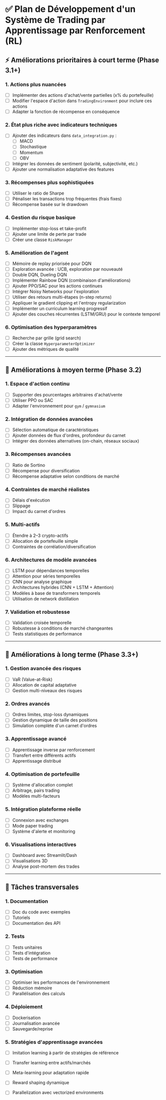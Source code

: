 # ✅ **Plan de Développement d'un Système de Trading par Apprentissage par Renforcement (RL)**

## ⚡️ **Améliorations prioritaires à court terme (Phase 3.1+)**

### 1. **Actions plus nuancées**
- [ ] Implémenter des actions d'achat/vente partielles (x% du portefeuille)
- [ ] Modifier l'espace d'action dans `TradingEnvironment` pour inclure ces actions
- [ ] Adapter la fonction de récompense en conséquence

### 2. **État plus riche avec indicateurs techniques**
- [ ] Ajouter des indicateurs dans `data_integration.py` :
  - [ ] MACD
  - [ ] Stochastique
  - [ ] Momentum
  - [ ] OBV
- [ ] Intégrer les données de sentiment (polarité, subjectivité, etc.)
- [ ] Ajouter une normalisation adaptative des features

### 3. **Récompenses plus sophistiquées**
- [ ] Utiliser le ratio de Sharpe
- [ ] Pénaliser les transactions trop fréquentes (frais fixes)
- [ ] Récompense basée sur le drawdown

### 4. **Gestion du risque basique**
- [ ] Implémenter stop-loss et take-profit
- [ ] Ajouter une limite de perte par trade
- [ ] Créer une classe `RiskManager`

### 5. **Amélioration de l'agent**
- [ ] Mémoire de replay priorisée pour DQN
- [ ] Exploration avancée : UCB, exploration par nouveauté
- [ ] Double DQN, Dueling DQN
- [ ] Implémenter Rainbow DQN (combinaison d'améliorations)
- [ ] Ajouter PPO/SAC pour les actions continues
- [ ] Intégrer Noisy Networks pour l'exploration
- [ ] Utiliser des retours multi-étapes (n-step returns)
- [ ] Appliquer le gradient clipping et l'entropy regularization
- [ ] Implémenter un curriculum learning progressif
- [ ] Ajouter des couches récurrentes (LSTM/GRU) pour le contexte temporel

### 6. **Optimisation des hyperparamètres**
- [ ] Recherche par grille (grid search)
- [ ] Créer la classe `HyperparameterOptimizer`
- [ ] Ajouter des métriques de qualité

---

## 🔄 **Améliorations à moyen terme (Phase 3.2)**

### 1. **Espace d'action continu**
- [ ] Supporter des pourcentages arbitraires d'achat/vente
- [ ] Utiliser PPO ou SAC
- [ ] Adapter l'environnement pour `gym` / `gymnasium`

### 2. **Intégration de données avancées**
- [ ] Sélection automatique de caractéristiques
- [ ] Ajouter données de flux d'ordres, profondeur du carnet
- [ ] Intégrer des données alternatives (on-chain, réseaux sociaux)

### 3. **Récompenses avancées**
- [ ] Ratio de Sortino
- [ ] Récompense pour diversification
- [ ] Récompense adaptative selon conditions de marché

### 4. **Contraintes de marché réalistes**
- [ ] Délais d'exécution
- [ ] Slippage
- [ ] Impact du carnet d'ordres

### 5. **Multi-actifs**
- [ ] Étendre à 2–3 crypto-actifs
- [ ] Allocation de portefeuille simple
- [ ] Contraintes de corrélation/diversification

### 6. **Architectures de modèle avancées**
- [ ] LSTM pour dépendances temporelles
- [ ] Attention pour séries temporelles
- [ ] CNN pour analyse graphique
- [ ] Architectures hybrides (CNN + LSTM + Attention)
- [ ] Modèles à base de transformers temporels
- [ ] Utilisation de network distillation

### 7. **Validation et robustesse**
- [ ] Validation croisée temporelle
- [ ] Robustesse à conditions de marché changeantes
- [ ] Tests statistiques de performance

---

## 🚀 **Améliorations à long terme (Phase 3.3+)**

### 1. **Gestion avancée des risques**
- [ ] VaR (Value-at-Risk)
- [ ] Allocation de capital adaptative
- [ ] Gestion multi-niveaux des risques

### 2. **Ordres avancés**
- [ ] Ordres limites, stop-loss dynamiques
- [ ] Gestion dynamique de taille des positions
- [ ] Simulation complète d'un carnet d'ordres

### 3. **Apprentissage avancé**
- [ ] Apprentissage inverse par renforcement
- [ ] Transfert entre différents actifs
- [ ] Apprentissage distribué

### 4. **Optimisation de portefeuille**
- [ ] Système d'allocation complet
- [ ] Arbitrage, pairs trading
- [ ] Modèles multi-facteurs

### 5. **Intégration plateforme réelle**
- [ ] Connexion avec exchanges
- [ ] Mode paper trading
- [ ] Système d'alerte et monitoring

### 6. **Visualisations interactives**
- [ ] Dashboard avec Streamlit/Dash
- [ ] Visualisations 3D
- [ ] Analyse post-mortem des trades

---

## 🧩 **Tâches transversales**

### 1. Documentation
- [ ] Doc du code avec exemples
- [ ] Tutoriels
- [ ] Documentation des API

### 2. Tests
- [ ] Tests unitaires
- [ ] Tests d'intégration
- [ ] Tests de performance

### 3. Optimisation
- [ ] Optimiser les performances de l'environnement
- [ ] Réduction mémoire
- [ ] Parallélisation des calculs

### 4. Déploiement
- [ ] Dockerisation
- [ ] Journalisation avancée
- [ ] Sauvegarde/reprise

### 5. Stratégies d'apprentissage avancées
- [ ] Imitation learning à partir de stratégies de référence
- [ ] Transfer learning entre actifs/marchés
- [ ] Meta-learning pour adaptation rapide
- [ ] Reward shaping dynamique
- [ ] Parallelization avec vectorized environments


